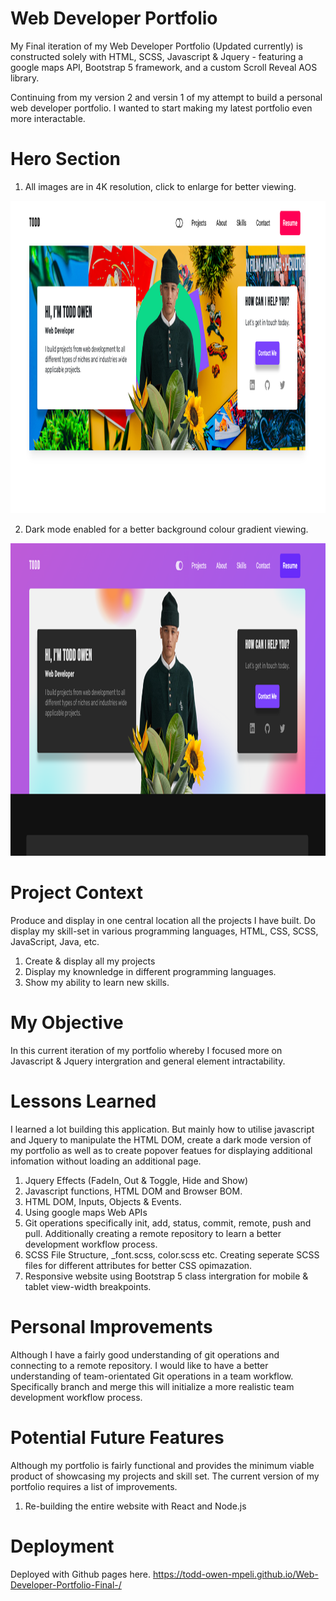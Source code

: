 # Web Developer Portfolio
My Final iteration of my Web Developer Portfolio (Updated currently) is constructed solely with HTML, SCSS, Javascript & Jquery - featuring a google maps API, Bootstrap 5 framework, and a custom Scroll Reveal AOS library.

Continuing from my version 2 and versin 1 of my attempt to build a personal web developer portfolio. I wanted to start making my latest portfolio even more interactable.

# Hero Section

1. All images are in 4K resolution, click to enlarge for better viewing.

<img src="src/img/Landing%20Page%20Screenshot.png" width="100%" height="500px">

2. Dark mode enabled for a better background colour gradient viewing.

<img src="src/img/Landing%20Page%20Screenshot%20Dark%20mode.png" width="100%" height="500px">

# Project Context
Produce and display in one central location all the projects I have built. Do display my skill-set in various programming languages, HTML, CSS, SCSS, JavaScript, Java, etc.  

1. Create & display all my projects
2. Display my knownledge in different programming languages.
3. Show my ability to learn new skills.

# My Objective
In this current iteration of my portfolio whereby I focused more on Javascript & Jquery intergration and general element intractability.

# Lessons Learned
I learned a lot building this application. But mainly how to utilise javascript and Jquery to manipulate the HTML DOM, 
create a dark mode version of my portfolio as well as to create popover featues for displaying additional infomation without loading an additional page.

1. Jquery Effects (FadeIn, Out & Toggle, Hide and Show)
2. Javascript functions, HTML DOM and Browser BOM.
3. HTML DOM, Inputs, Objects & Events.
3. Using google maps Web APIs
4. Git operations specifically init, add, status, commit, remote, push and pull. Additionally creating a remote repository to learn a better development workflow process.
5. SCSS File Structure, _font.scss, color.scss etc. Creating seperate SCSS files for different attributes for better CSS opimazation.
6. Responsive website using Bootstrap 5 class intergration for mobile & tablet view-width breakpoints.

# Personal Improvements
Although I have a fairly good understanding of git operations and connecting to a remote repository. I would like to have a better understanding of team-orientated Git operations in a team workflow. Specifically branch and merge this will initialize a more realistic team development workflow process.

# Potential Future Features
Although my portfolio is fairly functional and provides the minimum viable product of showcasing my projects and skill set. The current version of my portfolio requires a list of improvements.

1. Re-building the entire website with React and Node.js

# Deployment
Deployed with Github pages here. https://todd-owen-mpeli.github.io/Web-Developer-Portfolio-Final-/

